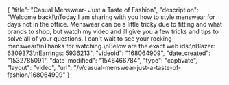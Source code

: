 {
    "title": "Casual Menswear- Just a Taste of Fashion",
    "description": "Welcome back!\nToday I am sharing with you how to style menswear for days not in the office. Menswear can be a little tricky due to fitting and what brands to shop, but watch my video and ill give you a few tricks and tips to solve all of your questions. I can't wait to see your rocking menswear!\nThanks for watching.\nBelow are the exact web ids:\nBlazer: 6309373\nEarrings: 5936213",
    "videoid": "168064909",
    "date_created": "1532785091",
    "date_modified": "1546466784",
    "type": "captivate",
    "layout": "video",
    "url": "\/v\/casual-menswear-just-a-taste-of-fashion\/168064909"
}